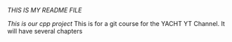 *THIS IS MY README FILE*

_This is our cpp project_
This is for a git course for the YACHT YT Channel. It will have several chapters
